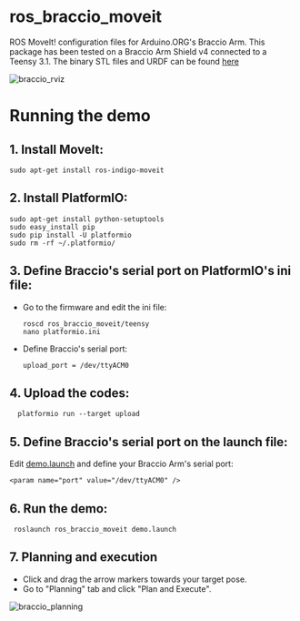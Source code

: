 # ros_braccio_moveit
ROS MoveIt! configuration files for Arduino.ORG's Braccio Arm. This package has been tested on a Braccio Arm Shield v4 connected to a Teensy 3.1. The binary STL files and URDF can be found [here](https://github.com/grassjelly/ros_braccio_urdf)

![braccio_rviz](https://github.com/grassjelly/ros_braccio_moveit/blob/master/img/Screenshot%20from%202017-07-14%2020:02:12.png?raw=true)

# Running the demo
## 1. Install MoveIt:

    sudo apt-get install ros-indigo-moveit

## 2. Install PlatformIO:
    sudo apt-get install python-setuptools 
    sudo easy_install pip
    sudo pip install -U platformio
    sudo rm -rf ~/.platformio/

## 3. Define Braccio's serial port on PlatformIO's ini file:

- Go to the firmware and edit the ini file:

      roscd ros_braccio_moveit/teensy
      nano platformio.ini

- Define Braccio's serial port:
    
      upload_port = /dev/ttyACM0

## 4. Upload the codes:

      platformio run --target upload

    
## 5. Define Braccio's serial port on the launch file:
Edit [demo.launch](https://github.com/grassjelly/ros_braccio_moveit/blob/master/launch/demo.launch#L50) and define your Braccio Arm's serial port:

    <param name="port" value="/dev/ttyACM0" />

## 6. Run the demo: 

     roslaunch ros_braccio_moveit demo.launch

## 7. Planning and execution
- Click and drag the arrow markers towards your target pose. 
- Go to "Planning" tab and click "Plan and Execute". 

![braccio_planning](https://github.com/grassjelly/ros_braccio_moveit/blob/master/img/Screenshot%20from%202017-07-14%2020:19:56.png?raw=true)
